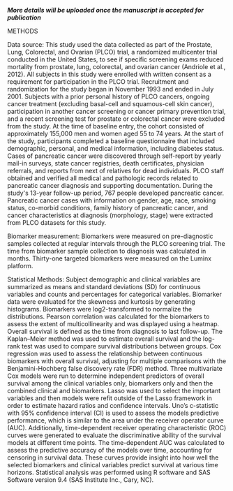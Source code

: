 ***More details will be uploaded once the manuscript is accepted for publication***

METHODS 

Data source: This study used the data collected as part of the Prostate, Lung, Colorectal, and Ovarian (PLCO) trial, a randomized multicenter trial conducted in the United States, 
to see if specific screening exams reduced mortality from prostate, lung, colorectal, and ovarian cancer (Andriole et al., 2012). All subjects in this study were 
enrolled with written consent as a requirement for participation in the PLCO trial. Recruitment and randomization for the study began in November 1993 and ended in 
July 2001. Subjects with a prior personal history of PLCO cancers, ongoing cancer treatment (excluding basal-cell and squamous-cell skin cancer), participation in 
another cancer screening or cancer primary prevention trial, and a recent screening test for prostate or colorectal cancer were excluded from the study. At the time 
of baseline entry, the cohort consisted of approximately 155,000 men and women aged 55 to 74 years. At the start of the study, participants completed a baseline 
questionnaire that included demographic, personal, and medical information, including diabetes status. Cases of pancreatic cancer were discovered through self-report 
by yearly mail-in surveys, state cancer registries, death certificates, physician referrals, and reports from next of relatives for dead individuals. PLCO staff obtained
and verified all medical and pathologic records related to pancreatic cancer diagnosis and supporting documentation. During the study's 13-year follow-up period, 767 
people developed pancreatic cancer. Pancreatic cancer cases with information on gender, age, race, smoking status, co-morbid conditions, family history of pancreatic 
cancer, and cancer characteristics at diagnosis (morphology, stage) were extracted from PLCO datasets for this study. 

Biomarker measurement: Biomarkers were measured on pre-diagnostic samples collected at regular intervals through the PLCO screening trial. The time from biomarker sample
collection to diagnosis was calculated in months. Thirty-one targeted biomarkers were measured on the Luminx platform.

Statistical Methods: Subject demographic and clinical variables are summarized as means and standard deviations (SD) for continuous variables and counts and percentages 
for categorical variables. Biomarker data were evaluated for the skewness and kurtosis by generating histograms. Biomarkers were log2-transformed to normalize the distributions. 
Pearson correlation was calculated for the biomarkers to assess the extent of multicollinearity and was displayed using a heatmap. 
Overall survival is defined as the time from diagnosis to last follow-up. The Kaplan–Meier method was used to estimate overall survival and the log-rank test was used to 
compare survival distributions between groups. Cox regression was used to assess the relationship between continuous biomarkers with overall survival, adjusting for multiple 
comparisons with the Benjamini-Hochberg false discovery rate (FDR) method. Three multivariate Cox models were run to determine independent predictors of overall survival among the
clinical variables only, biomarkers only and then the combined clinical and biomarkers. Lasso was used to select the important variables and then models were refit outside of the Lasso 
framework in order to estimate hazard ratios and confidence intervals. Uno’s c-statistic with 95% confidence interval (CI) is used to assess the models predictive performance, which is 
similar to the area under the receiver operator curve (AUC). Additionally, time-dependent receiver operating characteristic (ROC) curves were generated to evaluate the discriminative 
ability of the survival models at different time points. The time-dependent AUC was calculated to assess the predictive accuracy of the models over time, accounting for censoring in 
survival data. These curves provide insight into how well the selected biomarkers and clinical variables predict survival at various time horizons. Statistical analysis was performed
using R software and SAS Software version 9.4 (SAS Institute Inc., Cary, NC). 
